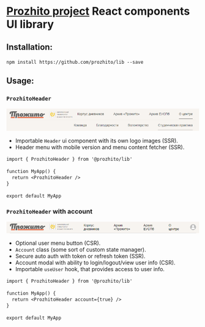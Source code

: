 # [Prozhito project](https://prozhito.org/) React components UI library

## Installation:

`npm install https://github.com/prozhito/lib --save`

## Usage:

### `ProzhitoHeader`

[![preview](./docs/assets/header_preview.png)](#ProzhitoHeader)

- Importable `Header` ui component with its own logo images (SSR).
- Header menu with mobile version and menu content fetcher (SSR).

```tsx
import { ProzhitoHeader } from '@prozhito/lib'

function MyApp() {
  return <ProzhitoHeader />
}

export default MyApp
```

### `ProzhitoHeader` with account

[![preview](./docs/assets/header_preview_account.png)](#ProzhitoHeader)

- Optional user menu button (CSR).
- `Account` class (some sort of custom state manager).
- Secure auto auth with token or refresh token (SSR).
- Account modal with ability to login/logout/view user info (CSR).
- Importable `useUser` hook, that provides access to user info.

```tsx
import { ProzhitoHeader } from '@prozhito/lib'

function MyApp() {
  return <ProzhitoHeader account={true} />
}

export default MyApp
```
